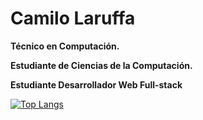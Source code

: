 # Camilo Laruffa
**Técnico en Computación.**

**Estudiante de Ciencias de la Computación.**

**Estudiante Desarrollador Web Full-stack**

[![Top Langs](https://github-readme-stats.vercel.app/api/top-langs/?username=camilo-laruffa&layout=compact&bg_color=1c1c1c&text_color=ffffff&title_color=ffffff)](https://github.com/camilo-laruffa/github-readme-stats)
